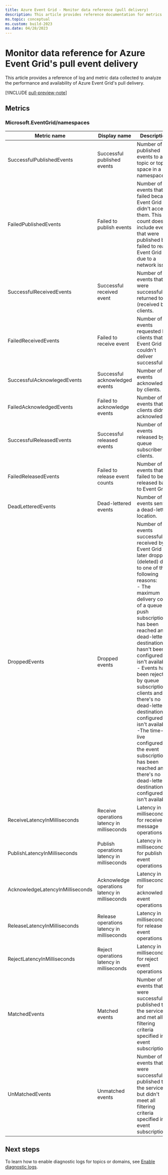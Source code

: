 ```yaml
---
title: Azure Event Grid - Monitor data reference (pull delivery)
description: This article provides reference documentation for metrics and diagnostic logs for Azure Event Grid's push and pull delivery of events. 
ms.topic: conceptual
ms.custom: build-2023
ms.date: 04/28/2023
---
```


# Monitor data reference for Azure Event Grid's pull event delivery
This article provides a reference of log and metric data collected to analyze the performance and availability of Azure Event Grid's pull delivery. 

[!INCLUDE [pull-preview-note](./includes/pull-preview-note.md)]

## Metrics

### Microsoft.EventGrid/namespaces 

| Metric name | Display name | Description | 
| ----------- | ------------ | ----------- | 
| SuccessfulPublishedEvents | Successful published events | Number of published events to a topic or topic space in a namespace. |
| FailedPublishedEvents | Failed to publish events | Number of events that failed because Event Grid didn't accept them. This count doesn't include events that were published but failed to reach Event Grid due to a network issue. | 
| SuccessfulReceivedEvents | Successful received event | Number of events that were successfully returned to (received by) clients. |
| FailedReceivedEvents | Failed to receive event | Number of events requested by clients that Event Grid couldn't deliver successfully. |
| SuccessfulAcknowlegedEvents | Successful acknowledged events | Number of events acknowledged by clients. |
| FailedAcknowledgedEvents | Failed to acknowledge events | Number of events that clients didn't acknowledge. |
| SuccessfulReleasedEvents | Successful released events | Number of events released by queue subscriber clients. |
| FailedReleasedEvents | Failed to release event counts | Number of events that failed to be released back to Event Grid. |
| DeadLetteredEvents | Dead-lettered events | Number of events sent to a dead-letter location. |
| DroppedEvents | Dropped events | Number of events successfully received by Event Grid but later dropped (deleted) due to one of the following reasons: <br>- The maximum delivery count of a queue or push subscription has been reached and a dead-letter destination hasn't been configured or isn't available<br> - Events have been rejected by queue subscription clients and there's no dead-letter destination configured or isn't available. <br> -The time-to-live configured for the event subscription has been reached and there's no dead-letter destination configured or isn't available. |
| ReceiveLatencyInMilliseconds | Receive operations latency in milliseconds | Latency in milliseconds for receive message operations |
| PublishLatencyInMilliseconds | Publish operations latency in milliseconds | Latency in milliseconds for publish event operations |
| AcknowledgeLatencyInMilliseconds | Acknowledge operations latency in milliseconds | Latency in milliseconds for acknowledge event operations |
| ReleaseLatencyInMilliseconds | Release operations latency in milliseconds | Latency in milliseconds for release event operations |
| RejectLatencyInMilliseconds | Reject operations latency in milliseconds | Latency in milliseconds for reject event operations |
| MatchedEvents | Matched events | Number of events that were successfully published to the service and met all the filtering criteria specified in event subscriptions. |
| UnMatchedEvents | Unmatched events | Number of events that were successfully published to the service, but didn't meet all filtering criteria specified in  event subscriptions. |

## Next steps

To learn how to enable diagnostic logs for topics or domains, see [Enable diagnostic logs](enable-diagnostic-logs-topic.md).
